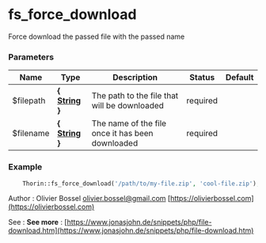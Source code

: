 # fs_force_download

Force download the passed file with the passed name


### Parameters
Name  |  Type  |  Description  |  Status  |  Default
------------  |  ------------  |  ------------  |  ------------  |  ------------
$filepath  |  **{ [String](http://php.net/manual/en/language.types.string.php) }**  |  The path to the file that will be downloaded  |  required  |
$filename  |  **{ [String](http://php.net/manual/en/language.types.string.php) }**  |  The name of the file once it has been downloaded  |  required  |

### Example
```php
	Thorin::fs_force_download('/path/to/my-file.zip', 'cool-file.zip');
```
Author : Olivier Bossel [olivier.bossel@gmail.com](mailto:olivier.bossel@gmail.com) [https://olivierbossel.com](https://olivierbossel.com)

See : **See more** : [https://www.jonasjohn.de/snippets/php/file-download.htm](https://www.jonasjohn.de/snippets/php/file-download.htm)